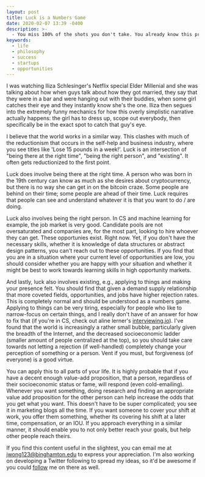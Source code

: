 ```yaml
---
layout: post
title: Luck is a Numbers Game
date: 2020-02-07 13:39 -0400
description: >-
  - You miss 100% of the shots you don't take. You already know this probably, so here's dealing with rejectionism.
keywords:
  - life
  - philosophy
  - success
  - startups
  - opportunities
---
```


I was watching Iliza Schlesinger's Netflix special Elder Millenial and she was talking about how when guys talk about how they got married, they say that they were in a bar and were hanging out with their buddies, when some girl catches their eye and they instantly know she's the one. Iliza then segues into the extremely funny mechanics for how this overly simplistic narrative actually happens: the girl has to dress up, scope out everybody, then specifically be in the exact spot to catch that guy's eye.

I believe that the world works in a similar way. This clashes with much of the reductionism that occurs in the self-help and business industry, where you see titles like 'Lose 15 pounds in a week!'. Luck is an intersection of "being there at the right time", "being the right person", and "existing". It often gets reductionized to the first point.

Luck does involve being there at the right time. A person who was born in the 19th century can know as much as she desires about cryptocurrency, but there is no way she can get in on the bitcoin craze. Some people are behind on their time; some people are ahead of their time. Luck requires that people can see and understand whatever it is that you want to do / are doing.

Luck also involves being the right person. In CS and machine learning for example, the job market is very good. Candidate pools are not oversaturated and companies are, for the most part, looking to hire whoever they can get. These opportunies exist. Right now. Yet, if you don't have the necessary skills, whether it is knowledge of data structures or abstract design patterns, you can't reach out to these opportunities. If you find that you are in a situation where your current level of opportunities are low, you should consider whether you are happy with your situation and whether it might be best to work towards learning skills in high opportunity markets.

And lastly, luck also involves existing, e.g., applying to things and making your presence felt. You should find that given a demand supply relationship that more coveted fields, opportunities, and jobs have higher rejection rates. This is completely normal and should be understood as a numbers game. Applying to things can be very tiring, especially for people who like to narrow-focus on certain things, and I really don't have of an answer for how to fix that (if you're in CS, check out aline lerner's [interviewing.io](https://interviewing.io)). I've found that the world is increasingly a rather small bubble, particularly given the breadth of the Internet, and the decreased socioeconomic ladder (smaller amount of people centralized at the top), so you should take care towards not letting a rejection (if well-handled) completely change your perception of something or a person. Vent if you must, but forgiveness (of everyone) is a good virtue.

You can apply this to all parts of your life. It is highly probable that if you have a decent enough value-add proposition, that a person, regardless of their socioeconomic status or fame, will respond (even cold-emailing). Whenever you want something, doing research and finding an appropriate value add proposition for the other person can help increase the odds that you get what you want. This doesn't have to be super complicated; you see it in marketing blogs all the time. If you want someone to cover your shift at work, you offer them something, whether its covering his shift at a later time, compensation, or an IOU. If you approach everything in a similar manner, it should enable you to not only better reach your goals, but help other people reach theirs.

If you find this content useful in the slightest, you can email me at [jwong123@binghamton.edu](mailto:jwong123@binghamton.edu) to express your appreciation. I'm also working on developing a Twitter following to spread my ideas, so it'd be awesome if you could [follow](https://twitter.com/suchcaptcha) me on there as well.
